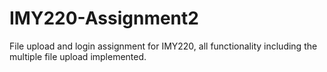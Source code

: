 # IMY220-Assignment2

File upload and login assignment for IMY220, all functionality including the multiple file upload implemented.
